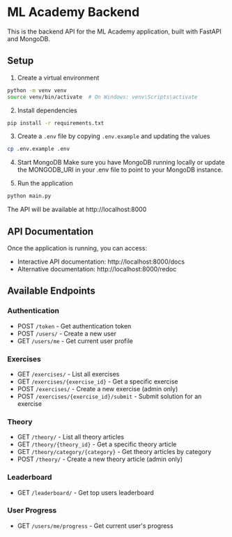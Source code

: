 
# ML Academy Backend

This is the backend API for the ML Academy application, built with FastAPI and MongoDB.

## Setup

1. Create a virtual environment
```bash
python -m venv venv
source venv/bin/activate  # On Windows: venv\Scripts\activate
```

2. Install dependencies
```bash
pip install -r requirements.txt
```

3. Create a `.env` file by copying `.env.example` and updating the values
```bash
cp .env.example .env
```

4. Start MongoDB
Make sure you have MongoDB running locally or update the MONGODB_URI in your .env file to point to your MongoDB instance.

5. Run the application
```bash
python main.py
```
The API will be available at http://localhost:8000

## API Documentation

Once the application is running, you can access:
- Interactive API documentation: http://localhost:8000/docs
- Alternative documentation: http://localhost:8000/redoc

## Available Endpoints

### Authentication
- POST `/token` - Get authentication token
- POST `/users/` - Create a new user
- GET `/users/me` - Get current user profile

### Exercises
- GET `/exercises/` - List all exercises
- GET `/exercises/{exercise_id}` - Get a specific exercise
- POST `/exercises/` - Create a new exercise (admin only)
- POST `/exercises/{exercise_id}/submit` - Submit solution for an exercise

### Theory
- GET `/theory/` - List all theory articles
- GET `/theory/{theory_id}` - Get a specific theory article
- GET `/theory/category/{category}` - Get theory articles by category
- POST `/theory/` - Create a new theory article (admin only)

### Leaderboard
- GET `/leaderboard/` - Get top users leaderboard

### User Progress
- GET `/users/me/progress` - Get current user's progress
